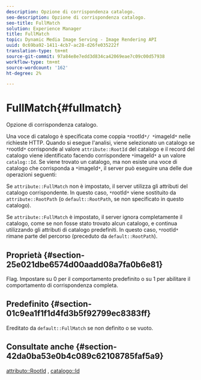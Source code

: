 ```yaml
---
description: Opzione di corrispondenza catalogo.
seo-description: Opzione di corrispondenza catalogo.
seo-title: FullMatch
solution: Experience Manager
title: FullMatch
topic: Dynamic Media Image Serving - Image Rendering API
uuid: 0c69ba92-1411-4cb7-ac28-d26fe035222f
translation-type: tm+mt
source-git-commit: 97a84e8e7edd3d834ca42069eae7c09c00d57938
workflow-type: tm+mt
source-wordcount: '162'
ht-degree: 2%

---
```



# FullMatch{#fullmatch}

Opzione di corrispondenza catalogo.

Una voce di catalogo è specificata come coppia `*`rootId`*/ *`imageId`*` nelle richieste HTTP. Quando si esegue l&#39;analisi, viene selezionato un catalogo se `*`rootId`*` corrisponde al valore `attribute::RootId` del catalogo e il record del catalogo viene identificato facendo corrispondere `*`imageId`*` a un valore `catalog::Id`. Se viene trovato un catalogo, ma non esiste una voce di catalogo che corrisponda a `*`imageId`*`, il server può eseguire una delle due operazioni seguenti:

Se `attribute::FullMatch` non è impostato, il server utilizza gli attributi del catalogo corrispondente. In questo caso, `*`rootId`*` viene sostituito da `attribute::RootPath` (o `default::RootPath`, se non specificato in questo catalogo).

Se `attribute::FullMatch` è impostato, il server ignora completamente il catalogo, come se non fosse stato trovato alcun catalogo, e continua utilizzando gli attributi di catalogo predefiniti. In questo caso, `*`rootId`*` rimane parte del percorso (preceduto da `default::RootPath`).

## Proprietà {#section-25e021dbe6574d00aadd08a7fa0b6e81}

Flag. Impostare su 0 per il comportamento predefinito o su 1 per abilitare il comportamento di corrispondenza completa.

## Predefinito {#section-01c9ea1f1f1d4fd3b5f92799ec8383ff}

Ereditato da `default::FullMatch` se non definito o se vuoto.

## Consultate anche {#section-42da0ba53e0b4c089c62108785faf5a9}

[attributo::RootId](../../../../../is-api/image-catalog/image-serving-api-ref/c-image-catalog-reference/c-attributes-reference/r-rootid.md#reference-13653312925e4a08b90f99961d53f546) ,  [catalogo::Id](/help/aem-is-ir-api/is-api/image-catalog/image-serving-api-ref/c-image-catalog-reference/c-image-svg-data-reference/c-image-data-reference/r-id-cat.md)
